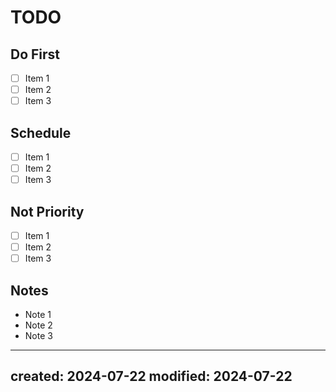 # TODO

## Do First

- [ ] Item 1
- [ ] Item 2
- [ ] Item 3

## Schedule

- [ ] Item 1
- [ ] Item 2
- [ ] Item 3

## Not Priority

- [ ] Item 1
- [ ] Item 2
- [ ] Item 3

## Notes

- Note 1
- Note 2
- Note 3

---
created: 2024-07-22
modified: 2024-07-22
---